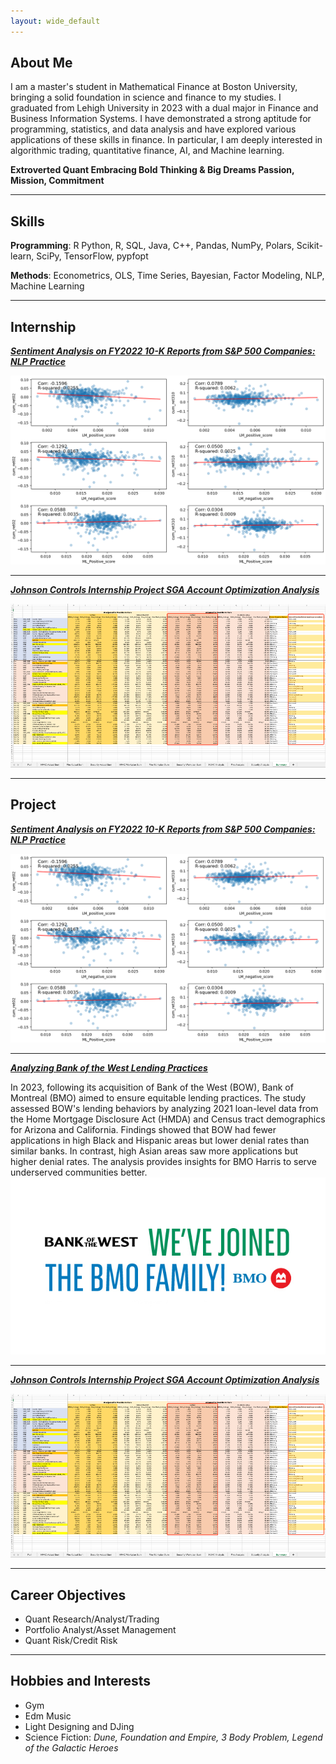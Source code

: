 ```yaml
---
layout: wide_default
---
```


## About Me

I am a master's student in Mathematical Finance at Boston University, bringing a solid foundation in science and finance to my studies. I graduated from Lehigh University in 2023 with a dual major in Finance and Business Information Systems. I have demonstrated a strong aptitude for programming, statistics, and data analysis and have explored various applications of these skills in finance. In particular, I am deeply interested in algorithmic trading, quantitative finance, AI, and Machine learning.

**Extroverted Quant  Embracing Bold Thinking & Big Dreams  Passion, Mission, Commitment**

---

## Skills

**Programming**: R Python, R, SQL, Java, C++, Pandas, NumPy, Polars, Scikit-learn, SciPy, TensorFlow, pypfopt

**Methods**: Econometrics, OLS, Time Series, Bayesian, Factor Modeling, NLP, Machine Learning

---

## Internship

<!-- You can link to other websites, PDFs in this repo, and other pages in this repo -->

_**[Sentiment Analysis on FY2022 10-K Reports from S&P 500 Companies: NLP Practice](NLP_report/report.md)**_

<img src="NLP_report/output_34_0.png?raw=true"/>

---

_**[Johnson Controls Internship Project SGA Account Optimization Analysis](/JCI/JCIinternship.md)**_

<img src="JCI/Figure/Figure4.png?raw=true"/>


---

## Project

<!-- You can link to other websites, PDFs in this repo, and other pages in this repo -->

_**[Sentiment Analysis on FY2022 10-K Reports from S&P 500 Companies: NLP Practice](NLP_report/report.md)**_

<img src="NLP_report/output_34_0.png?raw=true"/>

---

_**[Analyzing Bank of the West Lending Practices](https://github.com/LeDataSciFi/FinTech-Capstone-2023/?tab=readme-ov-file#executive-summary)**_

In 2023, following its acquisition of Bank of the West (BOW), Bank of Montreal (BMO) aimed to ensure equitable lending practices. The study assessed BOW's lending behaviors by analyzing 2021 loan-level data from the Home Mortgage Disclosure Act (HMDA) and Census tract demographics for Arizona and California. Findings showed that BOW had fewer applications in high Black and Hispanic areas but lower denial rates than similar banks. In contrast, high Asian areas saw more applications but higher denial rates. The analysis provides insights for BMO Harris to serve underserved communities better.
<img src="AnalyzingBankofWest/BofW_Image.jpg" alt="BofW Image">

---

_**[Johnson Controls Internship Project SGA Account Optimization Analysis](/JCI/JCIinternship.md)**_

<img src="JCI/Figure/Figure4.png?raw=true"/>


---

## Career Objectives

- Quant Research/Analyst/Trading
- Portfolio Analyst/Asset Management
- Quant Risk/Credit Risk

---

## Hobbies and Interests

- Gym
- Edm Music
- Light Designing and DJing
- Science Fiction: *Dune, Foundation and Empire, 3 Body Problem,  Legend of the Galactic Heroes*
